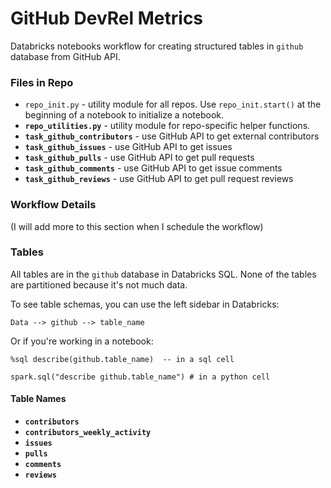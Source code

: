 # GitHub DevRel Metrics
Databricks notebooks workflow for creating structured tables in `github` database from GitHub API. 

### Files in Repo
- `repo_init.py` - utility module for all repos. Use `repo_init.start()` at the beginning of a notebook to initialize a notebook.
- **`repo_utilities.py`** - utility module for repo-specific helper functions. 
- **`task_github_contributors`** - use GitHub API to get external contributors
- **`task_github_issues`** - use GitHub API to get issues 
- **`task_github_pulls`** - use GitHub API to get pull requests
- **`task_github_comments`** - use GitHub API to get issue comments
- **`task_github_reviews`** - use GitHub API to get pull request reviews


### Workflow Details 
(I will add more to this section when I schedule the workflow)


### Tables
All tables are in the `github` database in Databricks SQL. None of the tables are partitioned because it's not much data.

To see table schemas, you can use the left sidebar in Databricks: 
```
Data --> github --> table_name
```

Or if you're working in a notebook: 
```
%sql describe(github.table_name)  -- in a sql cell
```

```
spark.sql("describe github.table_name") # in a python cell
```

#### Table Names
- **`contributors`**
- **`contributors_weekly_activity`**
- **`issues`**
- **`pulls`**
- **`comments`**
- **`reviews`**


